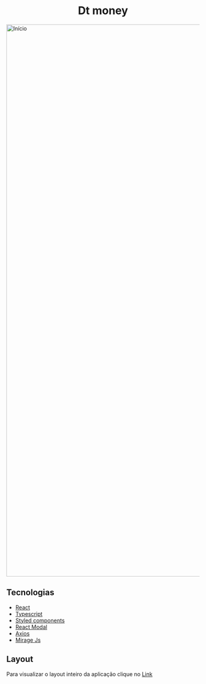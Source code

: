 <h1 align="center">Dt money</h1>
<div>
  <img width="1440" alt="Início" src="https://user-images.githubusercontent.com/53982668/133682389-974145ba-e49a-49cd-9857-048a6bfacdc9.png">
</div>

<h2>Tecnologias</h2>
<ul>
  <li><a href="https://pt-br.reactjs.org/">React</a></li>
  <li><a href="https://www.typescriptlang.org/">Typescript</a></li>
  <li><a href="https://styled-components.com/">Styled components</a></li>
  <li><a href="https://www.npmjs.com/package/react-modal">React Modal</a></li>
  <li><a href="https://axios-http.com/ptbr/docs/intro">Axios</a></li>
  <li><a href="https://miragejs.com/">Mirage Js</a></li>
</ul>

<h2>Layout</h2>
<p>Para visualizar o layout inteiro da aplicação clique no <a href="https://www.figma.com/file/0xmu9mj2TJYoIOubBFWsk5/dtmoney-Ignite-(Copy)?node-id=0%3A1">Link</a></p>
